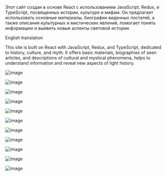 Этот сайт создан в основе React с использованием JavaScript, Redux, и TypeScript, посвященных истории, культуре и мифам. Он предлагает использовать основные материалы, биографии виденных постатей, а также описания культурных и мистических явлений, помогает понять информацию и выявить новые аспекты световой истории.



English translation

This site is built on React with JavaScript, Redux, and TypeScript, dedicated to history, culture, and myth. It offers basic materials, biographies of seen articles, and descriptions of cultural and mystical phenomena, helps to understand information and reveal new aspects of light history.


![image](https://github.com/user-attachments/assets/9ad5634b-3c7b-46ca-84ae-36e689e8fb16)

![image](https://github.com/user-attachments/assets/283c7575-7bb1-40dd-b7eb-08b52c2d9e76)

![image](https://github.com/user-attachments/assets/2c107364-54d3-4ce2-9060-c3acdc3027f9)

![image](https://github.com/user-attachments/assets/83aabcb7-b920-470f-bc7c-f1ffb7cba925)

![image](https://github.com/user-attachments/assets/2eecb05e-5920-4e49-a684-35980a7d792e)

![image](https://github.com/user-attachments/assets/dcc0bf8b-80be-4f39-83e6-4e01000424ed)

![image](https://github.com/user-attachments/assets/dd279ded-49fa-41be-a53c-ca4ad1b42b04)

![image](https://github.com/user-attachments/assets/e81bcbe8-8970-43dc-9b3d-b550cd9aef51)

![image](https://github.com/user-attachments/assets/8edf7802-58ce-4c0b-b6a9-2f222b82a674)

![image](https://github.com/user-attachments/assets/05f3e5d6-4909-4c1e-8bc4-f614718ec636)

![image](https://github.com/user-attachments/assets/b72f6be6-9b07-4536-91d5-b8c0b6d14333)
